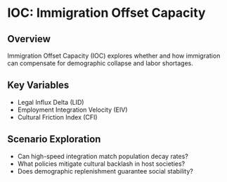 # IOC: Immigration Offset Capacity

## Overview
Immigration Offset Capacity (IOC) explores whether and how immigration can compensate for demographic collapse and labor shortages.

## Key Variables
- Legal Influx Delta (LID)
- Employment Integration Velocity (EIV)
- Cultural Friction Index (CFI)

## Scenario Exploration
- Can high-speed integration match population decay rates?
- What policies mitigate cultural backlash in host societies?
- Does demographic replenishment guarantee social stability?

